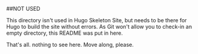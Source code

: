 ##NOT USED

This directory isn't used in Hugo Skeleton Site, but needs to be there for Hugo to build the site without errors. As Git won't allow you to check-in an empty directory, this README was put in here.

That's all. nothing to see here. Move along, please.
